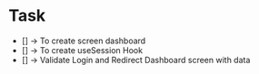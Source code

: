 # Task

- [] -> To create screen dashboard
- [] -> To create useSession Hook
- [] -> Validate Login and Redirect Dashboard screen with data
